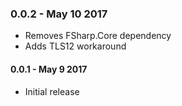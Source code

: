 ### 0.0.2 - May 10 2017
* Removes FSharp.Core dependency
* Adds TLS12 workaround

#### 0.0.1 - May 9 2017
* Initial release
